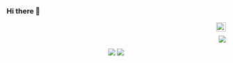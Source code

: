 

### Hi there 👋 

<a href="https://www.linkedin.com/in/abumq" target="_blank" rel="nofollow"><img align="right" alt="Linkedin" width="22px" src="https://cdn.jsdelivr.net/npm/simple-icons@v3/icons/linkedin.svg" /></a>
<br/>
<p align="right">
  
  <img src="https://komarev.com/ghpvc/?username=abumq" />
</p>

<p align="center">
  <img src="https://github-readme-stats.vercel.app/api?username=abumq&show_icons=true&count_private=true&include_all_commits=true&hide_border=false">
  <img src="https://github-readme-stats.vercel.app/api/top-langs/?username=abumq">
</p>
